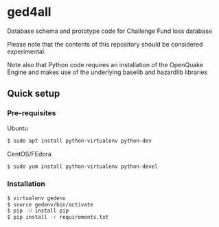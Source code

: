 # ged4all
Database schema and prototype code for Challenge Fund loss database

Please note that the contents of this repository should be considered 
experimental.

Note also that Python code requires an installation of the OpenQuake
Engine and makes use of the underlying baselib and hazardlib libraries

## Quick setup

### Pre-requisites

Ubuntu
```bash
$ sudo apt install python-virtualenv python-dev
```
CentOS/FEdora
```bash
$ sudo yum install python-virtualenv python-devel
```
### Installation

```bash
$ virtualenv gedenv
$ source gedenv/bin/activate
$ pip -U install pip
$ pip install -r requirements.txt
```
